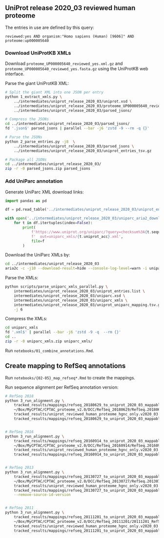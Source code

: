 ## UniProt release 2020_03 reviewed human proteome
The entries in use are defined by this query:

    reviewed:yes AND organism:"Homo sapiens (Human) [9606]" AND proteome:up000005640


### Download UniProtKB XMLs
Download `proteome_UP000005640_reviewed_yes.xml.gz` and `proteome_UP000005640_reviewed_yes.fasta.gz`
using the UniProtKB web interface.

Parse the giant UniProtKB XML:
```bash
# Split the giant XML into one JSON per entry
python 1_extract_xmls.py \
    ../intermediates/uniprot_release_2020_03/uniprot.xsd \
    ../intermediates/uniprot_release_2020_03/proteome_UP000005640_reviewed_yes.xml.gz \
    ../intermediates/uniprot_release_2020_03/parsed_jsons/

# Compress the JSONs
cd ../intermediates/uniprot_release_2020_03/parsed_jsons/
fd '.json$' parsed_jsons | parallel --bar -j6 'zstd -9 --rm -q {}'

# Parse the JSONs
python 2_parse_entries.py -j8  \
    ../intermediates/uniprot_release_2020_03/parsed_jsons \
    ../intermediates/uniprot_release_2020_03/uniprot_entries_tsv.gz

# Package all JSONs
cd ../intermediates/uniprot_release_2020_03/
zip -r -0 parsed_jsons.zip parsed_jsons
```


### Add UniParc annotation
Generate UniParc XML download links:

```python
import pandas as pd

df = pd.read_table('../intermediates/uniprot_release_2020_03/uniprot_entries_tsv.gz')

with open('../intermediates/uniprot_release_2020_03/uniparc_aria2_downloads.links', 'w') as f:
    for t in df.itertuples(index=False):
        print(
            f'https://www.uniprot.org/uniparc/?query=checksum%3A{t.sequence_crc64_checksum}&format=xml\n'
            f'  out=uniparc_xmls/{t.uniprot_acc}.xml',
            file=f
        )
```

Download the UniParc XMLs by:

```bash
cd ../intermediates/uniprot_release_2020_03
aria2c -c -j10 --download-result=hide --console-log-level=warn -i uniparc_aria2_downloads.links
```

Parse the XMLs:

```bash
python scripts/parse_uniparc_xmls_parallel.py \
    intermediates/uniprot_release_2020_03/uniprot_entries.list \
    intermediates/uniprot_release_2020_03/uniparc.xsd \
    intermediates/uniprot_release_2020_03/uniparc_xmls \
    intermediates/uniprot_release_2020_03/uniprot_uniparc_mapping.tsv.gz \
    -j 6
```

Compress the XMLs:

```bash
cd uniparc_xmls
fd '.xml$' | parallel --bar -j6 'zstd -9 -q  --rm {}'
cd ..
zip -r -0 uniparc_xmls.zip uniparc_xmls/
```

Run `notebooks/01_combine_annotations.Rmd`.



## Create mapping to RefSeq annotations
Run `notebooks/{02-05}_map_refseq*.Rmd` to create the mappings.

Run sequence alignment per RefSeq annotation version:

```bash
# RefSeq 2018
python 3_run_alignment.py \
    tracked_results/mappings/refseq_20180629_to_uniprot_2020_03_mappable.tsv.gz \
    ~/Box/MyCPTAC/CPTAC_proteome_v2.0/DCC/RefSeq_20180629/RefSeq.20180629_Human_ucsc_hg38_cpdbnr_mito_264contams.fasta.gz \
    tracked_results/uniprot_reviewed_human_proteome_hgnc_only.v2020_03.fasta.gz  \
    tracked_results/mappings/refseq_20180629_to_uniprot_2020_03_mappable.coord_mapping.tsv.gz


# RefSeq 2016
python 3_run_alignment.py \
    tracked_results/mappings/refseq_20160914_to_uniprot_2020_03_mappable.tsv.gz \
    ~/Box/MyCPTAC/CPTAC_proteome_v2.0/DCC/RefSeq_20160914/RefSeq.20160914_Human_ucsc_hg19_customProDBnr_mito_150contams.fasta.gz \
    tracked_results/uniprot_reviewed_human_proteome_hgnc_only.v2020_03.fasta.gz  \
    tracked_results/mappings/refseq_20160914_to_uniprot_2020_03_mappable.coord_mapping.tsv.gz


# RefSeq 2013
python 3_run_alignment.py \
    tracked_results/mappings/refseq_20130727_to_uniprot_2020_03_mappable.tsv.gz \
    ~/Box/MyCPTAC/CPTAC_proteome_v2.0/DCC/RefSeq_20130727/RefSeq.20130727-Human.contams.fasta.gz \
    tracked_results/uniprot_reviewed_human_proteome_hgnc_only.v2020_03.fasta.gz  \
    tracked_results/mappings/refseq_20130727_to_uniprot_2020_03_mappable.coord_mapping.tsv.gz \
    --remove-source-id-version


# RefSeq 2011
python 3_run_alignment.py \
    tracked_results/mappings/refseq_20111201_to_uniprot_2020_03_mappable.tsv.gz \
    ~/Box/MyCPTAC/CPTAC_proteome_v2.0/DCC/RefSeq_20111201/20111201_RefSeq_Human_37-Mouse_37_Trypsin.renamed.fasta.gz \
    tracked_results/uniprot_reviewed_human_proteome_hgnc_only.v2020_03.fasta.gz  \
    tracked_results/mappings/refseq_20111201_to_uniprot_2020_03_mappable.coord_mapping.tsv.gz

```
